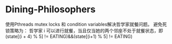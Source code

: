 # Dining-Philosophers
使用Pthreads mutex locks 和 condition variables解决哲学家就餐问题。
避免死锁策略为：
哲学家 i 可以进行就餐，当且仅当她的两个邻座不处于就餐状态，即(state[(i + 4) % 5] != EATING)&&(state[(i+1) % 5] != EATING)

